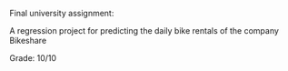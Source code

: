 Final university assignment:

A regression project for predicting the daily bike rentals of the company Bikeshare

Grade: 10/10
